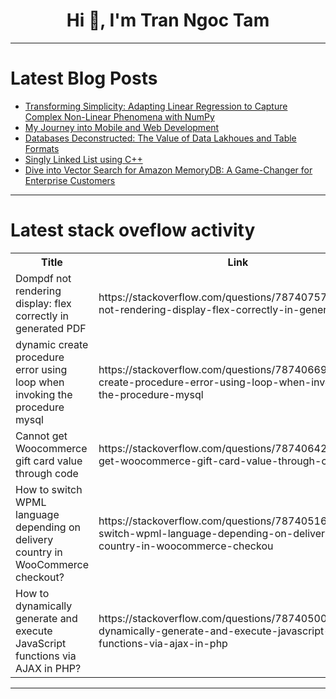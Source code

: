 <h1 align="center">Hi 👋, I'm Tran Ngoc Tam</h1>

---

# Latest Blog Posts 
<!-- BLOG-POST-LIST:START -->
- [Transforming Simplicity: Adapting Linear Regression to Capture Complex Non-Linear Phenomena with NumPy](https://dev.to/moubarakmohame4/transforming-simplicity-adapting-linear-regression-to-capture-complex-non-linear-phenomena-with-numpy-5efn)
- [My Journey into Mobile and Web Development](https://dev.to/jihed_benothmen/my-journey-into-mobile-and-web-development-2bhc)
- [Databases Deconstructed: The Value of Data Lakhoues and Table Formats](https://dev.to/alexmercedcoder/databases-deconstructed-the-value-of-data-lakhoues-and-table-formats-32en)
- [Singly Linked List using C++](https://dev.to/praneshchow/singly-linked-list-using-c-5008)
- [Dive into Vector Search for Amazon MemoryDB: A Game-Changer for Enterprise Customers](https://dev.to/stevewoodard/dive-into-vector-search-for-amazon-memorydb-a-game-changer-for-enterprise-customers-5gl3)
<!-- BLOG-POST-LIST:END -->

---

# Latest stack oveflow activity
<table>
  <tr><th>Title</th><th>Link</th></tr>
  <!-- STACKOVERFLOW:START --><tr><td>Dompdf not rendering display: flex correctly in generated PDF</td><td>https://stackoverflow.com/questions/78740757/dompdf-not-rendering-display-flex-correctly-in-generated-pdf</td></tr><tr><td>dynamic create procedure error using loop when invoking the procedure mysql</td><td>https://stackoverflow.com/questions/78740669/dynamic-create-procedure-error-using-loop-when-invoking-the-procedure-mysql</td></tr><tr><td>Cannot get Woocommerce gift card value through code</td><td>https://stackoverflow.com/questions/78740642/cannot-get-woocommerce-gift-card-value-through-code</td></tr><tr><td>How to switch WPML language depending on delivery country in WooCommerce checkout?</td><td>https://stackoverflow.com/questions/78740516/how-to-switch-wpml-language-depending-on-delivery-country-in-woocommerce-checkou</td></tr><tr><td>How to dynamically generate and execute JavaScript functions via AJAX in PHP?</td><td>https://stackoverflow.com/questions/78740500/how-to-dynamically-generate-and-execute-javascript-functions-via-ajax-in-php</td></tr><!-- STACKOVERFLOW:END -->
</table>

---


